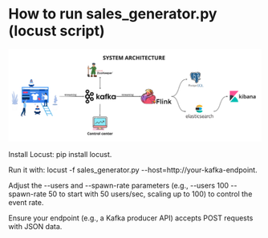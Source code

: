 # How to run sales_generator.py (locust script)

![Apache Flink E-Commerce Analytics with Elasticsearch and Postgres](architecture_img.png)

Install Locust: pip install locust.

Run it with: locust -f sales_generator.py --host=http://your-kafka-endpoint.

Adjust the --users and --spawn-rate parameters (e.g., --users 100 --spawn-rate 50 to start with 50 users/sec, scaling up to 100) to control the event rate.

Ensure your endpoint (e.g., a Kafka producer API) accepts POST requests with JSON data.